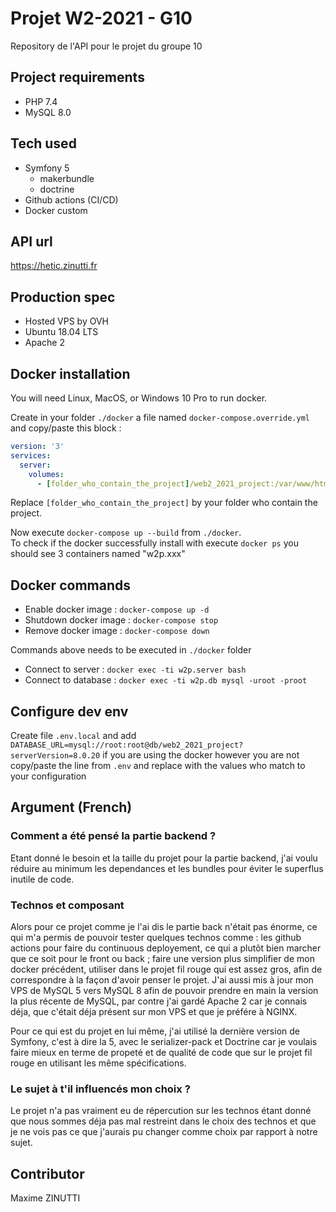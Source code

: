 # Projet W2-2021 - G10

Repository de l'API pour le projet du groupe 10

## Project requirements
* PHP 7.4
* MySQL 8.0

## Tech used
* Symfony 5
    * makerbundle
    * doctrine
* Github actions (CI/CD)
* Docker custom

## API url
<a href="https://hetic.zinutti.fr">https://hetic.zinutti.fr</a>

## Production spec
* Hosted VPS by OVH
* Ubuntu 18.04 LTS
* Apache 2

## Docker installation
You will need Linux, MacOS, or Windows 10 Pro to run docker.

Create in your folder `./docker` a file named `docker-compose.override.yml` and copy/paste this block :
```yaml
version: '3'
services:
  server:
    volumes:
      - [folder_who_contain_the_project]/web2_2021_project:/var/www/html
```
Replace `[folder_who_contain_the_project]` by your folder who contain the project.

Now execute `docker-compose up --build` from `./docker`.<br>
To check if the docker successfully install with execute `docker ps` you should see 3 containers named "w2p.xxx"

## Docker commands 
* Enable docker image : `docker-compose up -d`
* Shutdown docker image : `docker-compose stop`
* Remove docker image : `docker-compose down`

Commands above needs to be executed in `./docker` folder 

* Connect to server : `docker exec -ti w2p.server bash`
* Connect to database : `docker exec -ti w2p.db mysql -uroot -proot`

## Configure dev env
Create file `.env.local` and add `DATABASE_URL=mysql://root:root@db/web2_2021_project?serverVersion=8.0.20` if you are using the docker however you are not copy/paste the line from `.env` and replace with the values who match to your configuration

## Argument (French)
### Comment a été pensé la partie backend ?
Etant donné le besoin et la taille du projet pour la partie backend, j'ai voulu réduire au minimum les dependances et les bundles pour éviter le superflus inutile de code. 

### Technos et composant
Alors pour ce projet comme je l'ai dis le partie back n'était pas énorme, ce qui m'a permis de pouvoir tester quelques technos comme : les github actions pour faire du continuous deployement, ce qui a plutôt bien marcher que ce soit pour le front ou back ; faire une version plus simplifier de mon docker précédent, utiliser dans le projet fil rouge qui est assez gros, afin de correspondre à la façon d'avoir penser le projet. J'ai aussi mis à jour mon VPS de MySQL 5 vers MySQL 8 afin de pouvoir prendre en main la version la plus récente de MySQL, par contre j'ai gardé Apache 2 car je connais déja, que c'était déja présent sur mon VPS et que je préfére à NGINX.

Pour ce qui est du projet en lui même, j'ai utilisé la dernière version de Symfony, c'est à dire la 5, avec le serializer-pack et Doctrine car je voulais faire mieux en terme de propeté et de qualité de code que sur le projet fil rouge en utilisant les même spécifications.

### Le sujet à t'il influencés mon choix ? 
Le projet n'a pas vraiment eu de répercution sur les technos étant donné que nous sommes déja pas mal restreint dans le choix des technos et que je ne vois pas ce que j'aurais pu changer comme choix par rapport à notre sujet. 

## Contributor
Maxime ZINUTTI